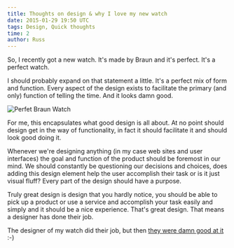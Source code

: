 ```yaml
---
title: Thoughts on design & why I love my new watch
date: 2015-01-29 19:50 UTC
tags: Design, Quick thoughts
time: 2
author: Russ
---
```


So, I recently got a new watch. It's made by Braun and it's perfect. It's a perfect watch.

I should probably expand on that statement a little. It's a perfect mix of form and function. Every aspect of the design exists to facilitate the primary (and only) function of telling the time. And it looks damn good.

![Perfet Braun Watch](/img/braun_watch.jpg)

For me, this encapsulates what good design is all about. At no point should design get in the way of functionality, in fact it should facilitate it and should look good doing it.

Whenever we're designing anything (in my case web sites and user interfaces) the goal and function of the product should be foremost in our mind. We should constantly be questioning our decisions and choices, does adding this design element help the user accomplish their task or is it just visual fluff? Every part of the design should have a purpose.

Truly great design is design that you hardly notice, you should be able to pick up a product or use a service and accomplish your task easily and simply and it should be a nice experience. That's great design. That means a designer has done their job.

The designer of my watch did their job, but then [they were damn good at it](https://www.google.co.uk/search?q=dieter+rams&oq=dieter&aqs=chrome.2.69i57j69i59j0l4.2742j0j7&sourceid=chrome&es_sm=119&ie=UTF-8) :-)
